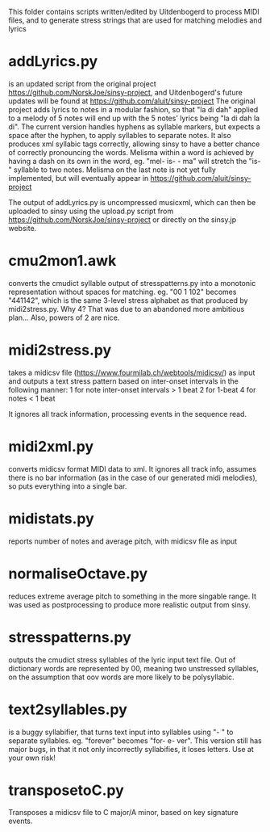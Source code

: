 This folder contains scripts written/edited by Uitdenbogerd to process MIDI files, and to generate stress strings that are used for matching melodies and lyrics

# addLyrics.py 
is an updated script from the original project https://github.com/NorskJoe/sinsy-project, and Uitdenbogerd's future updates will be found at https://github.com/aluit/sinsy-project
The original project adds lyrics to notes in a modular fashion, so that "la di dah" applied to a melody of 5 notes will end up with the 5 notes' lyrics being "la di dah la di". The current version handles hyphens as syllable markers, but expects a space after the hyphen, to apply syllables to separate notes. It also produces xml syllabic tags correctly, allowing sinsy to have a better chance of correctly pronouncing the words.
Melisma within a word is achieved by having a dash on its own in the word, eg. "mel- is- - ma" will stretch the "is- " syllable to two notes. Melisma on the last note is not yet fully implemented, but will eventually appear in https://github.com/aluit/sinsy-project

The output of addLyrics.py is uncompressed musicxml, which can then be uploaded to sinsy using the upload.py script from https://github.com/NorskJoe/sinsy-project or directly on the sinsy.jp website.

# cmu2mon1.awk 
converts the cmudict syllable output of stresspatterns.py into a monotonic representation without spaces for matching.
eg. "00 1 102" becomes "441142", which is the same 3-level stress alphabet as that produced by midi2stress.py. Why 4? That was due to an abandoned more ambitious plan... Also, powers of 2 are nice.

# midi2stress.py 
takes a midicsv file (https://www.fourmilab.ch/webtools/midicsv/) as input and outputs a text stress pattern based on inter-onset intervals in the following manner:
1 for note inter-onset intervals > 1 beat
2 for 1-beat
4 for notes < 1 beat

It ignores all track information, processing events in the sequence read.

# midi2xml.py 
converts midicsv format MIDI data to xml. It ignores all track info, assumes there is no bar information (as in the case of our generated midi melodies), so puts everything into a single bar.

# midistats.py 
reports number of notes and average pitch, with midicsv file as input

# normaliseOctave.py 
reduces extreme average pitch to something in the more singable range. It was used as postprocessing to produce more realistic output from sinsy.

# stresspatterns.py 
outputs the cmudict stress syllables of the lyric input text file. Out of dictionary words are represented by 00, meaning two unstressed syllables, on the assumption that oov words are more likely to be polysyllabic.

# text2syllables.py 
is a buggy syllabifier, that turns text input into syllables using "- " to separate syllables. eg. "forever" becomes "for- e- ver". This version still has major bugs, in that it not only incorrectly syllabifies, it loses letters. Use at your own risk!

# transposetoC.py
Transposes a midicsv file to C major/A minor, based on key signature events.



